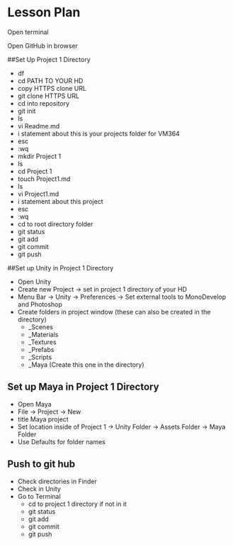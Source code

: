 # Lesson Plan

Open terminal

Open GitHub in browser

##Set Up Project 1 Directory
* df
* cd PATH TO YOUR HD
* copy HTTPS clone URL
* git clone HTTPS URL
* cd into repository
* git init
* ls
* vi Readme.md
* i statement about this is your projects folder for VM364
* esc
* :wq
* mkdir Project 1
* ls
* cd Project 1
* touch Project1.md
* ls
* vi Project1.md
* i statement about this project
* esc
* :wq
* cd to root directory folder
* git status
* git add
* git commit
* git push

##Set up Unity in Project 1 Directory
* Open Unity
* Create new Project -> set in project 1 directory of your HD
* Menu Bar -> Unity -> Preferences -> Set external tools to MonoDevelop and Photoshop
* Create folders in project window (these can also be created in the directory)
	* _Scenes
	* _Materials
	* _Textures
	* _Prefabs
	* _Scripts
	* _Maya (Create this one in the directory)


## Set up Maya in Project 1 Directory
* Open Maya
* File -> Project -> New
* title Maya project
* Set location inside of Project 1 -> Unity Folder -> Assets Folder -> Maya Folder
* Use Defaults for folder names


## Push to git hub
* Check directories in Finder
* Check in Unity
* Go to Terminal
	* cd to project 1 directory if not in it
	* git status
	* git add
	* git commit
	* git push




